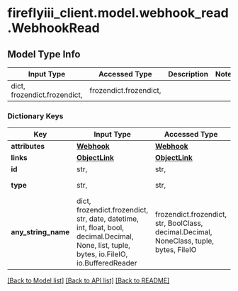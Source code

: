 # fireflyiii_client.model.webhook_read.WebhookRead

## Model Type Info
Input Type | Accessed Type | Description | Notes
------------ | ------------- | ------------- | -------------
dict, frozendict.frozendict,  | frozendict.frozendict,  |  | 

### Dictionary Keys
Key | Input Type | Accessed Type | Description | Notes
------------ | ------------- | ------------- | ------------- | -------------
**attributes** | [**Webhook**](Webhook.md) | [**Webhook**](Webhook.md) |  | 
**links** | [**ObjectLink**](ObjectLink.md) | [**ObjectLink**](ObjectLink.md) |  | 
**id** | str,  | str,  |  | 
**type** | str,  | str,  | Immutable value | 
**any_string_name** | dict, frozendict.frozendict, str, date, datetime, int, float, bool, decimal.Decimal, None, list, tuple, bytes, io.FileIO, io.BufferedReader | frozendict.frozendict, str, BoolClass, decimal.Decimal, NoneClass, tuple, bytes, FileIO | any string name can be used but the value must be the correct type | [optional]

[[Back to Model list]](../../README.md#documentation-for-models) [[Back to API list]](../../README.md#documentation-for-api-endpoints) [[Back to README]](../../README.md)

